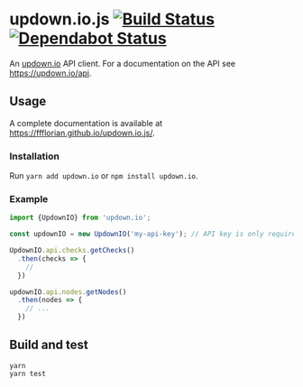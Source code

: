 # updown.io.js [![Build Status](https://api.travis-ci.org/ffflorian/updown.io.js.svg?branch=master)](https://travis-ci.org/ffflorian/updown.io.js/) [![Dependabot Status](https://api.dependabot.com/badges/status?host=github&repo=ffflorian/updown.io.js)](https://dependabot.com)

An [updown.io](https://updown.io) API client. For a documentation on the API see https://updown.io/api.

## Usage

A complete documentation is available at https://ffflorian.github.io/updown.io.js/.

### Installation

Run `yarn add updown.io` or `npm install updown.io`.

### Example

```ts
import {UpdownIO} from 'updown.io';

const updownIO = new UpdownIO('my-api-key'); // API key is only required for checks

UpdownIO.api.checks.getChecks()
  .then(checks => {
    //
  })

updownIO.api.nodes.getNodes()
  .then(nodes => {
    // ...
  })
```

## Build and test

```
yarn
yarn test
```
